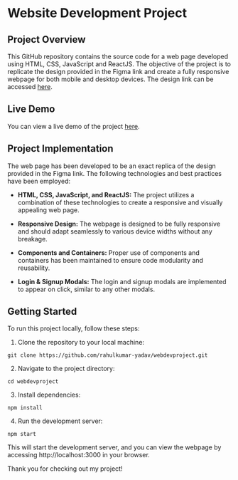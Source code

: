# Website Development Project

## Project Overview

This GitHub repository contains the source code for a web page developed using HTML, CSS, JavaScript and ReactJS. The objective of the project is to replicate the design provided in the Figma link and create a fully responsive webpage for both mobile and desktop devices. The design link can be accessed [here](https://www.figma.com/file/392G67iWd8t6WAWy6wDMPt/Basic-Responsiveness-Task?type=design&node-id=1%3A4235&mode=design&t=unn2U87AUQCZNfKR-1).

## Live Demo

You can view a live demo of the project [here](https://wbdvproject.netlify.app/).

## Project Implementation

The web page has been developed to be an exact replica of the design provided in the Figma link. The following technologies and best practices have been employed:

- **HTML, CSS, JavaScript, and ReactJS:** The project utilizes a combination of these technologies to create a responsive and visually appealing web page.

- **Responsive Design:** The webpage is designed to be fully responsive and should adapt seamlessly to various device widths without any breakage.

- **Components and Containers:** Proper use of components and containers has been maintained to ensure code modularity and reusability.

- **Login & Signup Modals:** The login and signup modals are implemented to appear on click, similar to any other modals.

## Getting Started

To run this project locally, follow these steps:

1. Clone the repository to your local machine:

```
git clone https://github.com/rahulkumar-yadav/webdevproject.git
```

2. Navigate to the project directory:

```
cd webdevproject
```

3. Install dependencies:

```
npm install
```

4. Run the development server:

```
npm start
```

This will start the development server, and you can view the webpage by accessing http://localhost:3000 in your browser.

Thank you for checking out my project!
